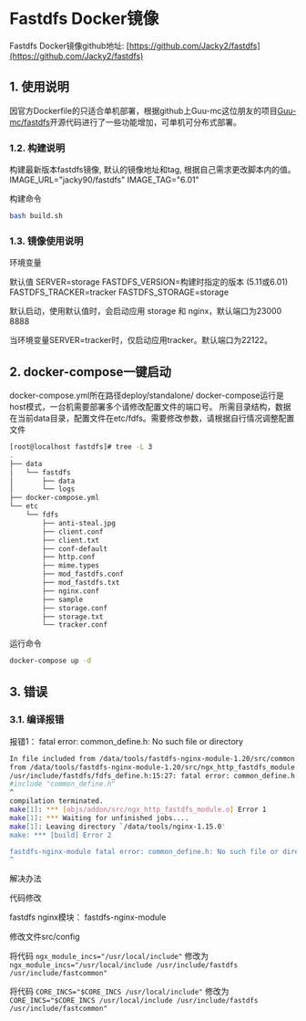 # Fastdfs Docker镜像

Fastdfs Docker镜像github地址: [https://github.com/Jacky2/fastdfs](https://github.com/Jacky2/fastdfs)

## 1. 使用说明

因官方Dockerfile的只适合单机部署，根据github上Guu-mc这位朋友的项目[Guu-mc/fastdfs](https://github.com/Guu-mc/fastdfs)开源代码进行了一些功能增加，可单机可分布式部署。

### 1.2. 构建说明

构建最新版本fastdfs镜像, 默认的镜像地址和tag, 根据自己需求更改脚本内的值。
IMAGE_URL="jacky90/fastdfs"
IMAGE_TAG="6.01"

构建命令

```bash
bash build.sh
```

### 1.3. 镜像使用说明

环境变量

默认值
SERVER=storage
FASTDFS_VERSION=构建时指定的版本 (5.11或6.01)
FASTDFS_TRACKER=tracker
FASTDFS_STORAGE=storage

默认启动，使用默认值时，会启动应用 storage 和 nginx，默认端口为23000 8888

当环境变量SERVER=tracker时，仅启动应用tracker。默认端口为22122。

## 2. docker-compose一键启动

docker-compose.yml所在路径deploy/standalone/
docker-compose运行是host模式，一台机需要部署多个请修改配置文件的端口号。
所需目录结构，数据在当前data目录，配置文件在etc/fdfs。需要修改参数，请根据自行情况调整配置文件

```bash
[root@localhost fastdfs]# tree -L 3
.
├── data
│   └── fastdfs
│       ├── data
│       └── logs
├── docker-compose.yml
└── etc
    └── fdfs
        ├── anti-steal.jpg
        ├── client.conf
        ├── client.txt
        ├── conf-default
        ├── http.conf
        ├── mime.types
        ├── mod_fastdfs.conf
        ├── mod_fastdfs.txt
        ├── nginx.conf
        ├── sample
        ├── storage.conf
        ├── storage.txt
        └── tracker.conf
```

运行命令

```bash
docker-compose up -d
```

## 3. 错误

### 3.1. 编译报错

报错1： fatal error: common_define.h: No such file or directory

```bash
In file included from /data/tools/fastdfs-nginx-module-1.20/src/common.c:26:0,
from /data/tools/fastdfs-nginx-module-1.20/src/ngx_http_fastdfs_module.c:6:
/usr/include/fastdfs/fdfs_define.h:15:27: fatal error: common_define.h: No such file or directory
#include "common_define.h"
^
compilation terminated.
make[1]: *** [objs/addon/src/ngx_http_fastdfs_module.o] Error 1
make[1]: *** Waiting for unfinished jobs....
make[1]: Leaving directory `/data/tools/nginx-1.15.0'
make: *** [build] Error 2

fastdfs-nginx-module fatal error: common_define.h: No such file or directory
^
```

解决办法

代码修改

fastdfs nginx模块： fastdfs-nginx-module

修改文件src/config

将代码 
`ngx_module_incs="/usr/local/include"`
修改为
`ngx_module_incs="/usr/local/include /usr/include/fastdfs /usr/include/fastcommon"`

将代码
`CORE_INCS="$CORE_INCS /usr/local/include"`
修改为
`CORE_INCS="$CORE_INCS /usr/local/include /usr/include/fastdfs /usr/include/fastcommon"`
